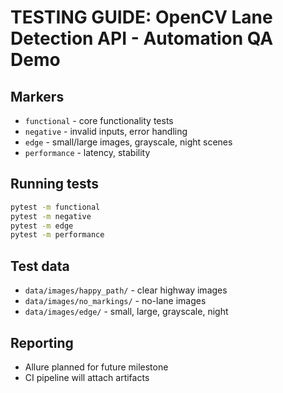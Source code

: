 # TESTING GUIDE: OpenCV Lane Detection API - Automation QA Demo

## Markers
- `functional` - core functionality tests
- `negative` - invalid inputs, error handling
- `edge` - small/large images, grayscale, night scenes
- `performance` - latency, stability

## Running tests
```bash
pytest -m functional
pytest -m negative
pytest -m edge
pytest -m performance
```

## Test data
- `data/images/happy_path/` - clear highway images
- `data/images/no_markings/` - no-lane images
- `data/images/edge/` - small, large, grayscale, night

## Reporting
- Allure planned for future milestone
- CI pipeline will attach artifacts

